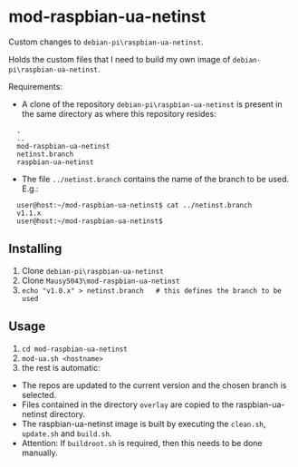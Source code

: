 # mod-raspbian-ua-netinst
Custom changes to `debian-pi\raspbian-ua-netinst`.

Holds the custom files that I need to build my own image of `debian-pi\raspbian-ua-netinst`.

Requirements:
- A clone of the repository `debian-pi\raspbian-ua-netinst` is present in the
same directory as where this repository resides:

```
  .
  ..
  mod-raspbian-ua-netinst
  netinst.branch
  raspbian-ua-netinst
```
- The file `../netinst.branch` contains the name of the branch to be used. E.g.:

```
  user@host:~/mod-raspbian-ua-netinst$ cat ../netinst.branch
  v1.1.x
  user@host:~/mod-raspbian-ua-netinst$
```

## Installing
1. Clone `debian-pi\raspbian-ua-netinst`
2. Clone `Mausy5043\mod-raspbian-ua-netinst`
3. `echo "v1.0.x" > netinst.branch   # this defines the branch to be used`

## Usage
1. `cd mod-raspbian-ua-netinst`
2. `mod-ua.sh <hostname>`
3. the rest is automatic:
  - The repos are updated to the current version and the chosen branch is selected.
  - Files contained in the directory `overlay` are copied to the raspbian-ua-netinst directory.
  - The raspbian-ua-netinst image is built by executing the `clean.sh`, `update.sh` and `build.sh`.
  - Attention: If `buildroot.sh` is required, then this needs to be done manually.
